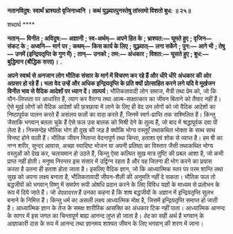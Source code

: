 **नतानविदुष: स्वार्थं भ्राश्यतो वृजिनाध्वनि ।** **कथं युञ्ज्यात्पुनस्तेषु तांस्तमो विशतो बुध: ॥ २५॥** 

शब्दार्थ **** 

**नतान्—** **विनीत** **; अविदुष:—** **अज्ञानी** **; स्व-अर्थम्—** **अपने हित के** **; भ्राश्यत:—** **घूमते हुए** **; वृजिन—** **संकट के** **; अध्वनि—** **मार्ग** **पर** **; कथम्—** **किस कार्य के लिए** **; युञ्ज्यात्—** **लगा सकेंगे** **; पुन:—** **आगे भी** **; तेषु—** **उनमें (इन्द्रियतृप्ति के गुण में)** **; तान्—** **उनको** **; तम:—** **अंधकार** **; विशत:—** **घुसते हुए** **; बुध:—** **बुद्धिमान (बौद्धिक सत्ता)।** **.** 

**अपने स्वार्थ से अनजान लोग भौतिक संसार के मार्ग में विचरण कर रहे हैं और धीरे धीरे** **अंधकार की ओर अग्रसर हो रहे हैं। भला वेद उन्हें और अधिक इन्द्रियतृप्ति के प्रति क्यों** **प्रोत्साहित करने लगे यदि वे मूर्खजन विनीत भाव से वैदिक आदेशों पर ध्यान दें।** **तात्पर्य :** भौतिकतावादी लोग समाज, मैत्री तथा प्रेम को, जो कि यौन-लिप्तता पर आधारित हैं, त्याग कर वैराग्य तथा आत्म-साक्षात्कार का जीवन बिताने को तैयार नहीं हैं। ऐसे मूर्ख लोगों को वैदिक आदेशों की छत्रछाया में लाने के लिए ही वेद उन लोगों को जो वैदिक आदेशों का निष्ठापूर्वक पालन करते हैं असंलय फलों का वादा करते हैं, जिनमें स्वर्ग-प्राप्ति तक सश्मिलित हैं। किन्तु जैसाकि भगवान् बतला चुके हैं ऐसे फल उस बालक को मिश्री देने के तुल्य हैं, जो बाद में श्रद्धापूर्वक दवा पी लेता है। निस्सन्देह भौतिक भोग ही दुख की जड़ है क्योंकि भोग्य वस्तुएँ तथाकथित भोक्ता के साथ साथ विनष्ट होने वाली हैं। भौतिक जीवन नितान्त वेदनापूर्ण तथा चिन्ता, हताशा एवं शोक से व्याप्त है। हम षी का नग्न शरीर, सुन्दर आवास, अच्छा स्वादिष्ट भोजन या अपनी प्रतिष्ठा का विस्तार जैसी तथाकथित भोग्य वस्तुओं को देख कर, चलायमान हो उठते हैं, किन्तु ऐसा कल्पित सुख मात्र तुष्टि की प्रबल आशा है, जो कभी प्राप्त नहीं होती। मनुष्य निरन्तर इस संसार में उद्विग्न रहता है और वह जितना ही भोग करने का प्रयास करता है उतना ही हताश होता जाता है। इसलिए वैदिक ज्ञान, जो कि आध्यात्मिक स्तर पर परम शान्ति तथा सुख को अपना लक्ष्य बनाता है, भौतिकतावादी जीवन-शैली की अनुमति नहीं दे सकता। भौतिक फल तो बद्धजीवों को भगवान् विष्णु में समर्पण रूपी ओषधि प्रदान करने के लिए विविध यज्ञों के माध्यम से प्रलोभन के रूप में दिये जाते हैं। जो *वेदवादरत* हैं उनका कहना है कि शाष बद्धजीवों के अज्ञान में इन्द्रियतृप्ति सुलभ बनाने के निमित्त हैं। किन्तु धर्म का असली लक्ष्य आध्यात्मिक मोक्ष है, जिसमें इन्द्रियतृप्ति समाप्त हो जाती है। आध्यात्मिक ज्ञान के तेज के समक्ष शारीरिक आसक्ति का अंधकार टिक नहीं पाता। आध्यात्मिक आनन्द के सागर में इस जगत का चिन्तापूर्ण बाह्य आनन्द लुप्त हो जाता है। *वेद* का सही अर्थ है भगवान् के आज्ञाकारी दास के रूप में आनन्द तथा ज्ञानमय शाश्वत जीवन के लिए भगवान् की शरण में जाना।  
